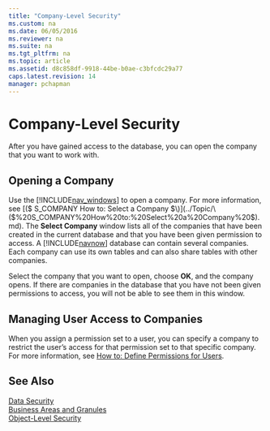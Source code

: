 ```yaml
---
title: "Company-Level Security"
ms.custom: na
ms.date: 06/05/2016
ms.reviewer: na
ms.suite: na
ms.tgt_pltfrm: na
ms.topic: article
ms.assetid: d8c858df-9918-44be-b0ae-c3bfcdc29a77
caps.latest.revision: 14
manager: pchapman
---
```

# Company-Level Security
After you have gained access to the database, you can open the company that you want to work with.  
  
## Opening a Company  
 Use the [!INCLUDE[nav_windows](includes/nav_windows_md.md)] to open a company. For more information, see [\($ S\_COMPANY How to: Select a Company $\)](../Topic/\($%20S_COMPANY%20How%20to:%20Select%20a%20Company%20$\).md). The **Select Company** window lists all of the companies that have been created in the current database and that you have been given permission to access. A [!INCLUDE[navnow](includes/navnow_md.md)] database can contain several companies. Each company can use its own tables and can also share tables with other companies.  
  
 Select the company that you want to open, choose **OK**, and the company opens. If there are companies in the database that you have not been given permissions to access, you will not be able to see them in this window.  
  
## Managing User Access to Companies  
 When you assign a permission set to a user, you can specify a company to restrict the user’s access for that permission set to that specific company. For more information, see [How to: Define Permissions for Users](../Topic/How%20to:%20Define%20Permissions%20for%20Users.md).  
  
## See Also  
 [Data Security](Data-Security.md)   
 [Business Areas and Granules](Business-Areas-and-Granules.md)   
 [Object\-Level Security](Object-Level-Security.md)